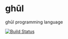# ghūl
ghūl programming language

[![Build Status](https://build.ghul.io/buildStatus/icon?job=ghul-ci)](https://build.ghul.io/job/ghul-ci)

